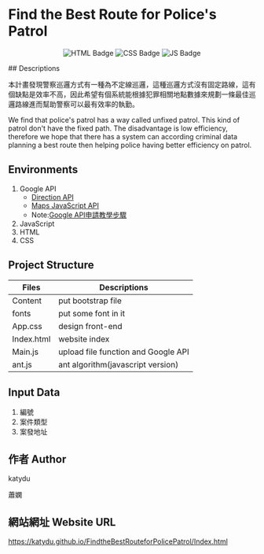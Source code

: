# Find the Best Route for Police's Patrol
<p align="center">
<a><img src="https://img.shields.io/badge/HTML-239120?style=for-the-badge&logo=html5&logoColor=white" alt="HTML Badge"></a>
<a><img src="https://img.shields.io/badge/CSS-239120?&style=for-the-badge&logo=css3&logoColor=white" alt="CSS Badge"></a>
<a><img src="https://img.shields.io/badge/JavaScript-323330?style=for-the-badge&logo=javascript&logoColor=F7DF1E" alt="JS Badge"></a>
</p>
## Descriptions

本計畫發現警察巡邏方式有一種為不定線巡邏，這種巡邏方式沒有固定路線，這有個缺點是效率不高，因此希望有個系統能根據犯罪相關地點數據來規劃一條最佳巡邏路線進而幫助警察可以最有效率的執勤。

We find that police's patrol has a way called unfixed patrol. This kind of patrol don't have the fixed path. The disadvantage is low efficiency, therefore we hope that there has a system can according criminal data planning a best route then helping police having better efficiency on patrol.
## Environments
1. Google API
   * [Direction API](https://icelandcheng.medium.com/%E4%BD%BF%E7%94%A8google-map-api-directions-service-%E7%8D%B2%E5%8F%96%E5%8F%8A%E9%A1%AF%E7%A4%BA%E6%9C%80%E4%BD%B3%E8%B7%AF%E5%BE%91-cf82060b90f2 "link")
   * [Maps JavaScript API](https://medium.com/front-end-augustus-study-notes/google-map-api-1-a4e794b0162f "link")
   * Note:[Google API申請教學步驟](https://ithelp.ithome.com.tw/articles/10283037 "link")
2. JavaScript
3. HTML
4. CSS
## Project Structure

|    Files    |             Descriptions             |
| ----------- |  ----------------------------------  |
|   Content   |           put bootstrap file         |
|    fonts    |          put some font in it         |
|   App.css   |           design front-end           |
| Index.html  |            website index             |
|   Main.js   | upload file function and Google API  |
|    ant.js   |   ant algorithm(javascript version)  |

## Input Data
1. 編號
2. 案件類型
3. 案發地址


## 作者 Author
katydu

蕭嫻

## 網站網址 Website URL
https://katydu.github.io/FindtheBestRouteforPolicePatrol/Index.html
